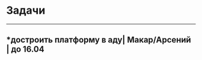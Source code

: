 # Задачи
--------------------------------------
*достроить платформу в аду| Макар/Арсений | до 16.04
--------------------------------------
